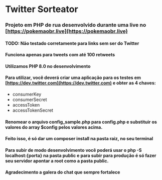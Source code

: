 # Twitter Sorteator

### Projeto em PHP de rua desenvolvido durante uma live no [https://pokemaobr.live](https://pokemaobr.live)

#### TODO: Não testado corretamente para links sem ser do Twitter

#### Funciona apenas para tweets com até 100 retweets

#### Utilizamos PHP 8.0 no desenvolvimento

#### Para utilizar, você deverá criar uma aplicação para os testes em [https://dev.twitter.com](https://dev.twitter.com) e obter as 4 chaves: 
- consumerKey
- consumerSecret
- accessToken
- accessTokenSecret

#### Renomear o arquivo config_sample.php para config.php e substituir os valores do array $config pelos valores acima.

#### Feito isso, é só dar um **composer install** na pasta raiz, no seu terminal

#### Para subir de modo desenvolvimento você poderá usar o **php -S localhost:{porta}** na pasta public e para subir para produção é só fazer seu servidor apontar a root como a pasta public.

#### Agradecimento a galera do chat que sempre fortalece

